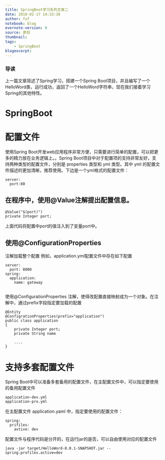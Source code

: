 ```yaml
---
title: SpringBoot学习系列文章二
date: 2018-02-17 14:33:38
author: fuf
notebook: blog
evernote-version: 0
source: 原创
thumbnail: 
tags:
    - SpringBoot
blogexcerpt:
---
```


<!-- more -->

 ### 导读  
上一篇文章简述了Spring学习，搭建一个Spring Boot项目，并且编写了一个HelloWord类，运行成功，返回了一个HelloWord字符串，现在我们接着学习Spring的其他特性。

<!-- more -->


# SpringBoot


# 配置文件
使用Spring Boot开发web应用程序非常方便，只需要进行简单的配置，可以把更多的精力放在业务逻辑上。。Spring Boot项目中对于配置项的支持非常友好，支持两种类型的配置文件，分别是 properties 类型和 yml 类型。其中 yml 的配置文件描述的更加清晰，推荐使用。下边是一个yml格式的配置文件：
```
server:
  port:80

```

## 在程序中，使用@Value注解提出配置信息。 
```
@Value("$(port)")
private Integer port;
```
上面代码将配置中port的值注入到了变量port中。

## 使用@ConfigurationProperties
注解加载整个配置
例如，application.yml配置文件中存在如下配置

```
server:
  port: 8000
spring:
  application:
    name: gateway


```

使用@ConfigurationProperties
注解，使得改配置直接映射成为一个对象。在注解中，通过prefix字段指定要加载的配置

```
@Entity
@ConfigrationProperties(prefix="application")
public class application
{
    private Integer port;
    private String name
    
    ....
}
```

# 支持多套配置文件
Spring Boot中可以准备多套备用的配置文件，在主配置文件中，可以指定要使用的备用配置文件

```
application-dev.yml
application-pro.yml

```

在主配置文件 application.yaml 中，指定要使用的配置文件：
```
spring:
  prifiles:
    avtive: dev
```

配置文件与程序代码是分开的，在运行jar的是否，可以自由使用对应的配置文件
```
java -jar target/HelloWord-0.0.1-SNAPSHOT.jar --spring.profiles.active=dev
```
